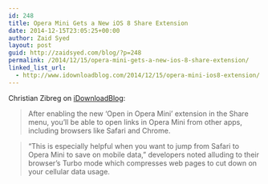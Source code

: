 ```yaml
---
id: 248
title: Opera Mini Gets a New iOS 8 Share Extension
date: 2014-12-15T23:05:25+00:00
author: Zaid Syed
layout: post
guid: http://zaidsyed.com/blog/?p=248
permalink: /2014/12/15/opera-mini-gets-a-new-ios-8-share-extension/
linked_list_url:
  - http://www.idownloadblog.com/2014/12/15/opera-mini-ios8-extension/
---
```

Christian Zibreg on [iDownloadBlog](http://idownloadblog.com "iDownloadBlog"):

> After enabling the new ‘Open in Opera Mini’ extension in the Share menu, you’ll be able to open links in Opera Mini from other apps, including browsers like Safari and Chrome.
  
> “This is especially helpful when you want to jump from Safari to Opera Mini to save on mobile data,” developers noted alluding to their browser’s Turbo mode which compresses web pages to cut down on your cellular data usage.